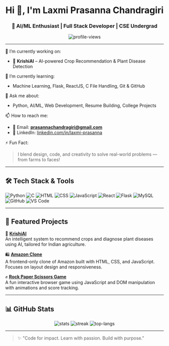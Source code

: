 <h1 align="center">Hi 👋, I'm Laxmi Prasanna Chandragiri</h1>
<h3 align="center">🌟 AI/ML Enthusiast | Full Stack Developer | CSE Undergrad </h3>

<p align="center">
  <img src="https://komarev.com/ghpvc/?username=Laxmiprasannachandragiri&label=Profile%20views&color=0e75b6&style=flat" alt="profile-views" />
</p>

---

🔭 I’m currently working on:
- 🌾 **KrishiAI** – AI-powered Crop Recommendation & Plant Disease Detection

🌱 I’m currently learning:
- Machine Learning, Flask, ReactJS, C File Handling, Git & GitHub

💬 Ask me about:
- Python, AI/ML, Web Development, Resume Building, College Projects

📫 How to reach me:
- 📧 Email: **prasannachandragiri@gmail.com**
- 💼 LinkedIn: [linkedin.com/in/laxmi-prasanna](https://linkedin.com/in/laxmi-prasanna)

⚡ Fun Fact:
> I blend design, code, and creativity to solve real-world problems — from farms to faces!

---

## 🛠️ Tech Stack & Tools

![Python](https://img.shields.io/badge/Python-3776AB?style=flat-square&logo=python&logoColor=white)
![C](https://img.shields.io/badge/C-00599C?style=flat-square&logo=c&logoColor=white)
![HTML](https://img.shields.io/badge/HTML5-E34F26?style=flat-square&logo=html5&logoColor=white)
![CSS](https://img.shields.io/badge/CSS3-1572B6?style=flat-square&logo=css3&logoColor=white)
![JavaScript](https://img.shields.io/badge/JavaScript-F7DF1E?style=flat-square&logo=javascript&logoColor=black)
![React](https://img.shields.io/badge/React-20232A?style=flat-square&logo=react&logoColor=61DAFB)
![Flask](https://img.shields.io/badge/Flask-000000?style=flat-square&logo=flask)
![MySQL](https://img.shields.io/badge/MySQL-4479A1?style=flat-square&logo=mysql&logoColor=white)
![GitHub](https://img.shields.io/badge/GitHub-100000?style=flat-square&logo=github&logoColor=white)
![VS Code](https://img.shields.io/badge/VS%20Code-007ACC?style=flat-square&logo=visual-studio-code&logoColor=white)

---

## 📌 Featured Projects

🌾 [**KrishiAI**](https://github.com/Laxmiprasannachandragiri/KrishiAI)  
An intelligent system to recommend crops and diagnose plant diseases using AI, tailored for Indian agriculture.

🛍️ [**Amazon Clone**](https://github.com/Laxmiprasannachandragiri/amazon-clone)  
A frontend-only clone of Amazon built with HTML, CSS, and JavaScript. Focuses on layout design and responsiveness.

✊ [**Rock Paper Scissors Game**](https://github.com/Laxmiprasannachandragiri/rock-paper-scissors)  
A fun interactive browser game using JavaScript and DOM manipulation with animations and score tracking.


---

## 📊 GitHub Stats

<p align="center">
  <img src="https://github-readme-stats.vercel.app/api?username=Laxmiprasannachandragiri&show_icons=true&theme=tokyonight" alt="stats" />
  <img src="https://github-readme-streak-stats.herokuapp.com/?user=Laxmiprasannachandragiri&theme=radical" alt="streak" />
  <img src="https://github-readme-stats.vercel.app/api/top-langs/?username=Laxmiprasannachandragiri&layout=compact&theme=onedark" alt="top-langs" />
</p>

---

> ✨ "Code for impact. Learn with passion. Build with purpose."

